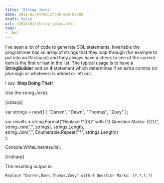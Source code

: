 ```yaml
---
title: 'String Joins'
date: 2011-01-04T08:27:00.000-08:00
draft: false
url: /2011/01/string-joins.html
tags: 
- .Net
---
```


I've seen a lot of code to generate SQL statements. Invariable the programmer has an array of strings that they loop through (for example to put into an IN clause) and they always have a check to see of the current item is the first or last in the list. The typical usage is to have a **StringBuilder** and an **if** statement which determines if an extra comma (or plus sign or whatever) is added or left out.  
  
I say: **Stop Doing That!**  
  
Use the string.Join().  
  
\[csharp\]  
  
var strings = new\[\] { "Darren", "Dawn", "Thomas", "Zoey" };  
  
var results = string.Format("Replace \\"{0}\\" with {1} Question Marks: ({2})",  
string.Join(",", strings), strings.Length,  
string.Join(",", Enumerable.Repeat("?", strings.Length))  
);  
  
Console.WriteLine(results);  
  
\[/csharp\]  
  
The resulting output is:  
  
`Replace "Darren,Dawn,Thomas,Zoey" with 4 Question Marks: (?,?,?,?)`